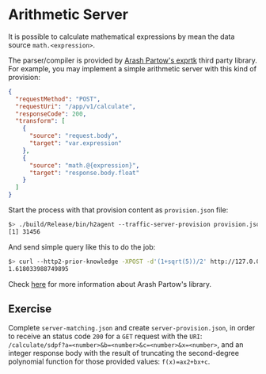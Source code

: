 # Arithmetic Server

It is possible to calculate mathematical expressions by mean the data source `math.<expression>`.

The parser/compiler is provided by [Arash Partow's exprtk](https://github.com/ArashPartow/exprtk) third party library. For example, you may implement a simple arithmetic server with this kind of provision:

```json
{
  "requestMethod": "POST",
  "requestUri": "/app/v1/calculate",
  "responseCode": 200,
  "transform": [
    {
      "source": "request.body",
      "target": "var.expression"
    },
    {
      "source": "math.@{expression}",
      "target": "response.body.float"
    }
  ]
}
```

Start the process with that provision content as `provision.json` file:

```bash
$> ./build/Release/bin/h2agent --traffic-server-provision provision.json &>/dev/null &
[1] 31456
```

And send simple query like this to do the job:

```bash
$> curl --http2-prior-knowledge -XPOST -d'(1+sqrt(5))/2' http://127.0.0.1:8000/app/v1/calculate
1.618033988749895
```

Check [here](https://github.com/ArashPartow/exprtk/blob/master/readme.txt) for more information about Arash Partow's library.

## Exercise

Complete `server-matching.json` and create `server-provision.json`, in order to receive an status code `200` for a `GET` request with the `URI`: `/calculate/sdpf?a=<number>&b=<number>&c=<number>&x=<number>`, and an integer response body with the result of truncating the second-degree polynomial function for those provided values: `f(x)=ax2+bx+c`.
